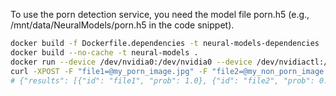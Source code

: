 To use the porn detection service, you need the model file porn.h5
(e.g., /mnt/data/NeuralModels/porn.h5 in the code snippet).

```bash
docker build -f Dockerfile.dependencies -t neural-models-dependencies .
docker build --no-cache -t neural-models .
docker run --device /dev/nvidia0:/dev/nvidia0 --device /dev/nvidiactl:/dev/nvidiactl --device /dev/nvidia-uvm:/dev/nvidia-uvm -p 5234:5234 -v /mnt/data/NeuralModels:/data neural-models
curl -XPOST -F "file1=@my_porn_image.jpg" -F "file2=@my_non_porn_image.jpg" http://0.0.0.0:5234/detect
# {"results": [{"id": "file1", "prob": 1.0}, {"id": "file2", "prob": 0.0}]}
```
